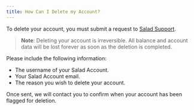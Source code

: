 ```yaml
---
title: How Can I Delete my Account?
---
```


To delete your account, you must submit a request to [Salad Support](/contact).

> **Note**: Deleting your account is irreversible. All balance and account data will be lost forever as soon as the
> deletion is completed.

Please include the following information:

- The username of your Salad Account.
- Your Salad Account email.
- The reason you wish to delete your account.

Once sent, we will contact you to confirm when your account has been flagged for deletion.
